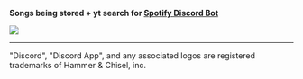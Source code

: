 **Songs being stored + yt search for <a href="https://github.com/Spotify-Discord/spotify-discord-bot">Spotify Discord Bot</a>**

 <!--<a href="https://discord.gg/TCkRRTb"><img src="https://discordapp.com/api/guilds/271071483349041154/widget.png?style=banner2" alt="Discord server"></a> -->
 [![](https://discordapp.com/api/guilds/271071483349041154/embed.png?style=banner1)](https://discord.gg/TCkRRTb)
 
 ---
 "Discord", "Discord App", and any associated logos are registered trademarks of Hammer & Chisel, inc.
